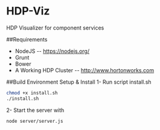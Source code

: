 # HDP-Viz
HDP Visualizer for component services

##Requirements
* NodeJS -- https://nodejs.org/
* Grunt
* Bower
* A Working HDP Cluster -- http://www.hortonworks.com

##Build Environment Setup & Install 
1- Run script install.sh <br>
```sh
chmod +x install.sh
./install.sh
```
2- Start the server with <br>
```sh
node server/server.js
```
